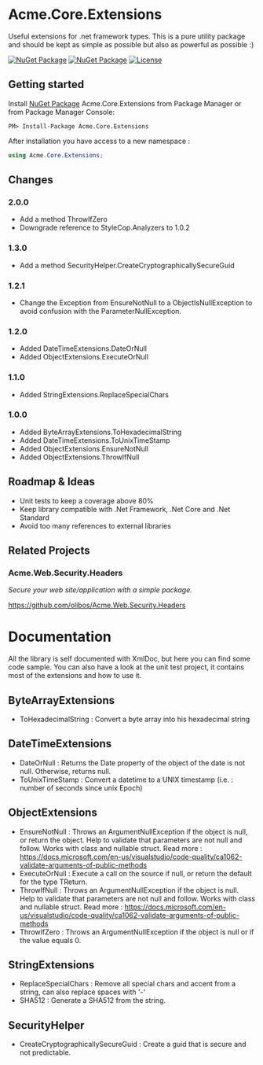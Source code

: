 # Acme.Core.Extensions
Useful extensions for .net framework types. This is a pure utility package and should be kept as simple as possible but also as powerful as possible :)

[![NuGet Package](https://img.shields.io/nuget/v/Acme.Core.Extensions.svg)](https://www.nuget.org/packages/Acme.Core.Extensions/) [![NuGet Package](https://img.shields.io/nuget/dt/Acme.Core.Extensions.svg)](https://www.nuget.org/packages/Acme.Core.Extensions/)  [![License](https://img.shields.io/badge/license-LGPL--3.0-blue.svg)](LICENSE) 

## Getting started
Install [NuGet Package](https://www.nuget.org/packages/Acme.Core.Extensions/) Acme.Core.Extensions from Package Manager or from Package Manager Console:
```
PM> Install-Package Acme.Core.Extensions
```
After installation you have access to a new namespace :
```csharp
using Acme.Core.Extensions;
```

## Changes

### 2.0.0
* Add a method ThrowIfZero
* Downgrade reference to StyleCop.Analyzers to 1.0.2

### 1.3.0
* Add a method SecurityHelper.CreateCryptographicallySecureGuid

### 1.2.1
* Change the Exception from EnsureNotNull to a ObjectIsNullException to avoid confusion with the ParameterNullException.

### 1.2.0
* Added DateTimeExtensions.DateOrNull
* Added ObjectExtensions.ExecuteOrNull

### 1.1.0
* Added StringExtensions.ReplaceSpecialChars

### 1.0.0
* Added ByteArrayExtensions.ToHexadecimalString
* Added DateTimeExtensions.ToUnixTimeStamp
* Added ObjectExtensions.EnsureNotNull
* Added ObjectExtensions.ThrowIfNull

## Roadmap & Ideas
* Unit tests to keep a coverage above 80%
* Keep library compatible with .Net Framework, .Net Core and .Net Standard
* Avoid too many references to external libraries 

## Related Projects
### Acme.Web.Security.Headers
*Secure your web site/application with a simple package.*

https://github.com/olibos/Acme.Web.Security.Headers

# Documentation
All the library is self documented with XmlDoc, but here you can find some code sample.
You can also have a look at the unit test project, it contains most of the extensions and how to use it.

## ByteArrayExtensions
* ToHexadecimalString : Convert a byte array into his hexadecimal string

## DateTimeExtensions
* DateOrNull : Returns the Date property of the object of the date is not null. Otherwise, returns null.
* ToUnixTimeStamp : Convert a datetime to a UNIX timestamp (i.e. : number of seconds since unix Epoch)

## ObjectExtensions
* EnsureNotNull : Throws an ArgumentNullException if the object is null, or return the object. Help to validate that parameters are not null and follow. Works with class and nullable struct. Read more :  https://docs.microsoft.com/en-us/visualstudio/code-quality/ca1062-validate-arguments-of-public-methods
* ExecuteOrNull : Execute a call on the source if null, or return the default for the type TReturn.
* ThrowIfNull : Throws an ArgumentNullException if the object is null. Help to validate that parameters are not null and follow. Works with class and nullable struct. Read more :  https://docs.microsoft.com/en-us/visualstudio/code-quality/ca1062-validate-arguments-of-public-methods
* ThrowIfZero : Throws an ArgumentNullException if the object is null or if the value equals 0.

## StringExtensions
* ReplaceSpecialChars : Remove all special chars and accent from a string, can also replace spaces with '-'
* SHA512 : Generate a SHA512 from the string.

## SecurityHelper
* CreateCryptographicallySecureGuid : Create a guid that is secure and not predictable.